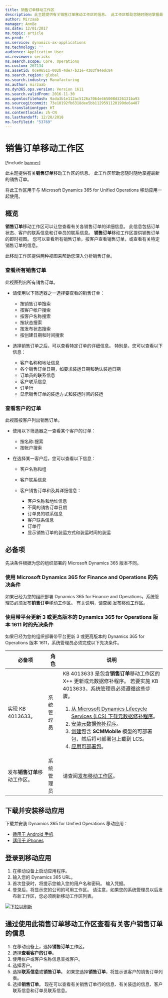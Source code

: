 ```yaml
---
title: 销售订单移动工作区
description: 此主题提供有关销售订单移动工作区的信息。 此工作区帮助您随时随地掌握最新的销售订单。
author: Mirzaab
manager: AnnBe
ms.date: 12/01/2017
ms.topic: article
ms.prod: ''
ms.service: dynamics-ax-applications
ms.technology: ''
audience: Application User
ms.reviewer: sericks
ms.search.scope: Core, Operations
ms.custom: 267134
ms.assetid: 0ce96511-002b-4de7-b31e-4303f94edc84
ms.search.region: global
ms.search.industry: Manufacturing
ms.author: mirzaab
ms.dyn365.ops.version: Version 1611
ms.search.validFrom: 2016-11-30
ms.openlocfilehash: 9ada3b1e112ac5126a7064e465008d326131ba93
ms.sourcegitcommit: 73e10192fb6318dee5bb1129591120199de6a487
ms.translationtype: HT
ms.contentlocale: zh-CN
ms.lasthandoff: 12/20/2018
ms.locfileid: "53769"
---
```

# <a name="sales-orders-mobile-workspace"></a>销售订单移动工作区

[!include [banner](../includes/banner.md)]

此主题提供有关**销售订单**移动工作区的信息。 此工作区帮助您随时随地掌握最新的销售订单。 

将此工作区用于与 Microsoft Dynamics 365 for Unified Operations 移动应用一起使用。

## <a name="overview"></a>概览
**销售订单**移动工作区可以让您查看有关各销售订单的详细信息。 此信息包括订单状态、客户的联系信息和订单员的联系信息。 **销售订单**移动工作区提供销售订单的即时视图。 您可以查看所有销售订单，按客户查看销售订单，或查看有关特定销售订单的信息。 

此移动工作区提供两种视图来帮助您深入分析销售订单。

### <a name="view-all-sales-orders"></a>查看所有销售订单
此视图列出所有销售订单。

-   请使用以下筛选器之一选择要查看的销售订单：

    -   按销售订单搜索
    -   按客户帐户搜索
    -   按客户名称搜索
    -   按状态搜索
    -   按发布状态搜索
    -   按创建日期和时间搜索
    
-   选择销售订单之后，可以查看特定订单的详细信息。 特别是，您可以查看以下信息：

    -   客户名称和地址信息
    -   各个销售订单日期，如要求装运日期和确认装运日期
    -   订单员的联系信息
    -   客户联系信息
    -   订单行
    -   显示销售订单的装运方式和装运时间的装运

### <a name="view-orders-for-a-customer"></a>查看客户的订单
此视图按客户列出销售订单。

-   使用以下筛选器之一查看某个客户的订单：

    -   按名称:搜索
    -   按帐户搜索

-   在选择某一客户后，您可以查看以下信息：

    -   客户名称和组
    -   客户联系信息
    -   客户销售订单和及其详细信息：
    
        -   客户名称和地址信息
        -   不同的销售订单日期
        -   订单员的联系信息
        -   客户联系信息
        -   订单行
        -   显示销售订单的装运方式和装运时间的装运

## <a name="prerequisites"></a>必备项
先决条件根据为您的组织部署的 Microsoft Dynamics 365 版本不同。

### <a name="prerequisites-if-you-use-microsoft-dynamics-365-for-finance-and-operations"></a>使用 Microsoft Dynamics 365 for Finance and Operations 的先决条件 
如果已经为您的组织部署 Dynamics 365 for Finance and Operations，系统管理员必须发布**销售订单**移动工作区。 有关说明，请查阅 [发布移动工作区](../../dev-itpro/mobile-apps/publish-mobile-workspace.md)。

### <a name="prerequisites-if-you-use-dynamics-365-for-operations-version-1611-with-platform-update-3-or-later"></a>使用带平台更新 3 或更高版本的 Dynamics 365 for Operations 版本 1611 时的先决条件
如果已经为您的组织部署带平台更新 3 或更高版本的 Dynamics 365 for Operations 版本 1611，系统管理员必须完成以下先决条件。 

<table>
<thead>
<tr class="header">
<th>必备项</th>
<th>角色</th>
<th>说明</th>
</tr>
</thead>
<tbody>
<tr class="odd">
<td>实现 KB 4013633。</td>
<td>系统管理员</td>

<td>KB 4013633 是包含<strong>销售订单</strong>移动工作区的 X++ 更新或元数据修补程序。 若要实施 KB 4013633，系统管理员必须遵循这些步骤。
<ol>
<li><a href="../../dev-itpro/migration-upgrade/download-hotfix-lcs.md">从 Microsoft Dynamics Lifecycle Services (LCS) 下载元数据修补程序</a>。</li>
<li><a href="../../dev-itpro/migration-upgrade/install-metadata-hotfix-package.md">安装元数据修补程序</a>。</li>
<li><a href="../../dev-itpro/deployment/create-apply-deployable-package.md">创建</a>包含 <strong>SCMMobile</strong> 模型的可部署包，然后将可部署包上载到 LCS。</li>
<li><a href="../../dev-itpro/deployment/apply-deployable-package-system.md">应用可部署包</a>。</li>

</ol></td>
</tr>
<tr class="even">
<td>发布<strong>销售订单</strong>移动工作区。</td>
<td>系统管理员</td>
<td>请查阅<a href="../../dev-itpro/mobile-apps/publish-mobile-workspace.md">发布移动工作区</a>。</td>
</tr>
</tbody>
</table>

## <a name="download-and-install-the-mobile-app"></a>下载并安装移动应用
下载并安装 Dynamics 365 for Unified Operations 移动应用：

-   [适用于 Android 手机](https://go.microsoft.com/fwlink/?linkid=850662)
-   [适用于 iPhones](https://go.microsoft.com/fwlink/?linkid=850663)

## <a name="sign-in-to-the-mobile-app"></a>登录到移动应用

1.  在移动设备上启动应用程序。
2.  输入您的 Dynamics 365 URL。
3.  首次登录时，将提示您输入您的用户名和密码。 输入凭据。
4.  登录后，将显示您的公司的可用工作区。 请注意，如果您的系统管理员以后发布新工作区，您必须刷新移动工作区列表。

[![下拉以刷新](./media/pull-to-refresh-list-of-workspaces-183x300.png)](./media/pull-to-refresh-list-of-workspaces.png)

## <a name="view-information-about-sales-orders-for-a-customer-by-using-the-sales-order-mobile-workspace"></a>通过使用此销售订单移动工作区查看有关客户销售订单的信息

1.  在移动设备上，选择**销售订单**工作区。
2.  选择**查看客户的订单**。
3.  使用帐户或客户名称信息查找客户。
4.  选择客户。
5.  选择**联系信息**或**销售订单**。 如果您选择**销售订单**，将显示该客户的销售订单列表。
6.  选择**销售订单**。 现在可以查看有关销售订单行的信息、有关装运的信息、客户联系信息和订单员联系信息。
